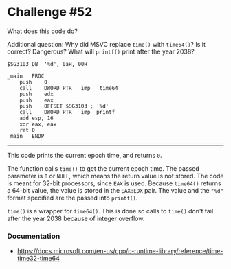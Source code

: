 # Challenge #52

What does this code do?

Additional question: Why did MSVC replace `time()` with `time64()`? Is it correct? Dangerous? What will `printf()` print after the year 2038?

```assembly
$SG3103	DB	'%d', 0aH, 00H

_main	PROC
	push	0
	call	DWORD PTR __imp___time64
	push	edx
	push	eax
	push	OFFSET $SG3103 ; '%d'
	call	DWORD PTR __imp__printf
	add	esp, 16
	xor	eax, eax
	ret	0
_main	ENDP
```

---

This code prints the current epoch time, and returns `0`.

The function calls `time()` to get the current epoch time. The passed parameter is `0` or `NULL`, which means the return value is not stored. The code is meant for 32-bit processors, since `EAX` is used. Because `time64()` returns a 64-bit value, the value is stored in the `EAX:EDX` pair. The value and the `"%d"` format specified are the passed into `printf()`.

`time()` is a wrapper for `time64()`. This is done so calls to `time()` don't fail after the year 2038 because of integer overflow.

### Documentation
- https://docs.microsoft.com/en-us/cpp/c-runtime-library/reference/time-time32-time64
